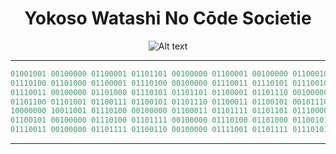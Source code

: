 <h1 align="center">Yokoso Watashi No Cōde Societie</h1>
<p align="center">
  <img src="sosuke.gif" alt="Alt text">
</p>

---

```ruby
01001001 00100000 01100001 01101101 00100000 01100001 00100000 01100010 01100101 01101001 01101110 01100111 00100000
01110100 01101000 01100001 01110100 00100000 01110011 01110101 01110010 01110000 01100001 01110011 01110011 01100101
01110011 00100000 01101000 01110101 01101101 01100001 01101110 00100000 01101001 01101110 01110100 01100101 01101100
01101100 01101001 01100111 01100101 01101110 01100011 01100101 00101110 00100000 01000100 01101111 01101110 11100010
10000000 10011001 01110100 00100000 01100011 01101111 01101101 01110000 01100001 01110010 01100101 00100000 01101101
01100101 00100000 01110100 01101111 00100000 01110100 01101000 01100101 00100000 01101100 01101001 01101011 01100101
01110011 00100000 01101111 01100110 00100000 01111001 01101111 01110101
```
---
